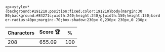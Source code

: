 `<p><style>*{background:#191210;position:fixed;color:191210}body{margin:30 80;background:#84271c;width:240;height:240}p{width:150;height:150;border-radius:40px;margin:-70;box-shadow:230px 0,230px 230px,0 230px`

| Characters | Score 🏆 | %   |
| ---------- | -------- | --- |
| 208        | 655.09   | 100 |
